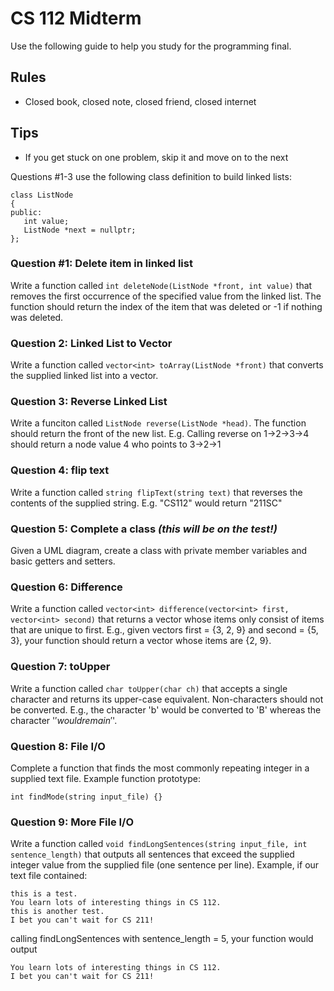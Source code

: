 # CS 112 Midterm
Use the following guide to help you study for the programming final.

## Rules
* Closed book, closed note, closed friend, closed internet

## Tips
* If you get stuck on one problem, skip it and move on to the next


Questions #1-3 use the following class definition to build linked lists:
```
class ListNode
{
public:
   int value;
   ListNode *next = nullptr;
};
```



### Question #1: Delete item in linked list
Write a function called ```int deleteNode(ListNode *front, int value)``` that removes the first occurrence of the specified value from the linked list.  The function should return the index of the item that was deleted or -1 if nothing was deleted.

### Question 2: Linked List to Vector
Write a function called ```vector<int> toArray(ListNode *front)``` that converts the supplied linked list into a vector.  

### Question 3: Reverse Linked List
Write a funciton called ```ListNode reverse(ListNode *head)```.  The function should return the front of the new list.  E.g. Calling reverse on 1->2->3->4 should return a node value 4 who points to 3->2->1


### Question 4: flip text
Write a function called ```string flipText(string text)``` that reverses the contents of the supplied string.  E.g. "CS112" would return "211SC"

### Question 5: Complete a class _*(this will be on the test!)*_
Given a UML diagram, create a class with private member variables and basic getters and setters.  

### Question 6: Difference
Write a function called ```vector<int> difference(vector<int> first, vector<int> second)``` that returns a vector whose items only consist of items that are unique to first.  E.g., given vectors first = {3, 2, 9} and second = {5, 3}, your function should return a vector whose items are {2, 9}.

### Question 7: toUpper
Write a function called ```char toUpper(char ch)``` that accepts a single character and returns its upper-case equivalent.  Non-characters should not be converted.  E.g., the character 'b' would be converted to 'B' whereas the character '$' would remain '$'.

### Question 8: File I/O
Complete a function that finds the most commonly repeating integer in a supplied text file.  Example function prototype:
```
int findMode(string input_file) {}
```

### Question 9: More File I/O
Write a function called ```void findLongSentences(string input_file, int sentence_length)``` that outputs all sentences that exceed the supplied integer value from the supplied file (one sentence per line).  Example, if our text file contained:

```
this is a test.
You learn lots of interesting things in CS 112. 
this is another test.
I bet you can't wait for CS 211!
```

calling findLongSentences with sentence_length = 5, your function would output

```
You learn lots of interesting things in CS 112.  
I bet you can't wait for CS 211!
```